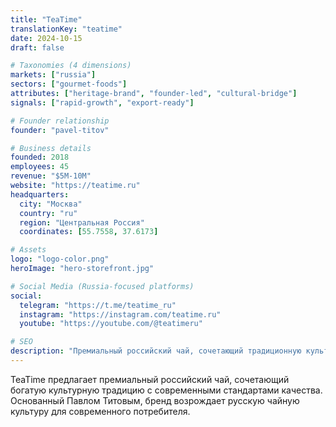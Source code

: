 ```yaml
---
title: "TeaTime"
translationKey: "teatime"
date: 2024-10-15
draft: false

# Taxonomies (4 dimensions)
markets: ["russia"]
sectors: ["gourmet-foods"]
attributes: ["heritage-brand", "founder-led", "cultural-bridge"]
signals: ["rapid-growth", "export-ready"]

# Founder relationship
founder: "pavel-titov"

# Business details
founded: 2018
employees: 45
revenue: "$5M-10M"
website: "https://teatime.ru"
headquarters:
  city: "Москва"
  country: "ru"
  region: "Центральная Россия"
  coordinates: [55.7558, 37.6173]

# Assets
logo: "logo-color.png"
heroImage: "hero-storefront.jpg"

# Social Media (Russia-focused platforms)
social:
  telegram: "https://t.me/teatime_ru"
  instagram: "https://instagram.com/teatime.ru"
  youtube: "https://youtube.com/@teatimeru"

# SEO
description: "Премиальный российский чай, сочетающий традиционную культуру с современными стандартами качества"
---
```


TeaTime предлагает премиальный российский чай, сочетающий богатую культурную традицию с современными стандартами качества. Основанный Павлом Титовым, бренд возрождает русскую чайную культуру для современного потребителя.

